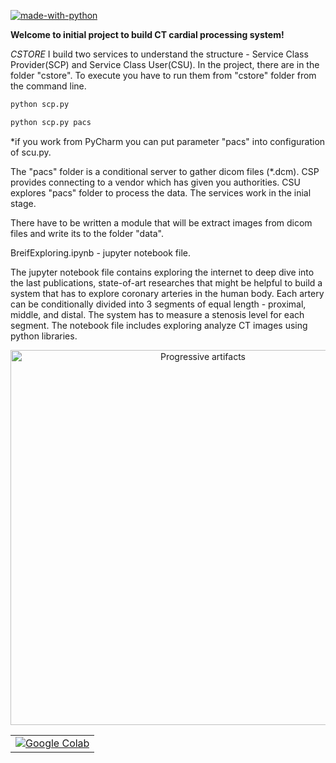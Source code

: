 [![made-with-python](https://img.shields.io/badge/Made%20with-Python-1f425f.svg)](https://www.python.org/)

**Welcome to initial project to build CT cardial processing system!**

*CSTORE*
I build two services to understand the structure - Service Class Provider(SCP)
and Service Class User(CSU). 
In the project, there are in the folder "cstore". 
To execute you have to run them from "cstore" folder from the command line.

```bash
python scp.py
```
```bash
python scp.py pacs
```

*if you work from PyCharm you can put parameter "pacs" into configuration of scu.py.

The "pacs" folder is a conditional server to gather dicom files (*.dcm).
CSP provides connecting to a vendor which has given you authorities.
CSU explores "pacs" folder to process the data.
The services work in the inial stage.

There have to be written a module that will be extract images from dicom files and write its to the folder "data".

BreifExploring.ipynb - jupyter notebook file. 

The jupyter notebook file contains exploring the internet to deep dive into the last publications, 
state-of-art researches that might be helpful to build a system that has to explore coronary arteries in the human body. 
Each artery can be conditionally divided into 3 segments of equal length - proximal, middle, and distal. 
The system has to measure a stenosis level for each segment. 
The notebook file includes exploring analyze CT images using python libraries.

<p align="center">
  <a href="https://faculty.washington.edu/jeff8rob/trauma-radiology-reference-resource/2-vascular/coronary-artery-segments/">
    <img style="width: 600px; overflow: hidden;" src="https://faculty.washington.edu/jeff8rob/wordpress/wp-content/uploads/2017/03/Coronary-artery-segments-1024x577.jpg" alt="Progressive artifacts">
  </a>
</p>

<table align="center">
<tr>
         <td align="center">
            <a href=" https://colab.research.google.com/github.com/OctaviaOZ/Artery_Segment_Stenosis/blob/master/BreifExploring.ipynb">
                <img src="https://colab.research.google.com/assets/colab-badge.svg" alt="Google Colab">
            </a>
        </td>
</tr>
